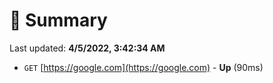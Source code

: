 # 📖 Summary
Last updated: **4/5/2022, 3:42:34 AM**

- `GET` [https://google.com](https://google.com) - **Up** (90ms)
